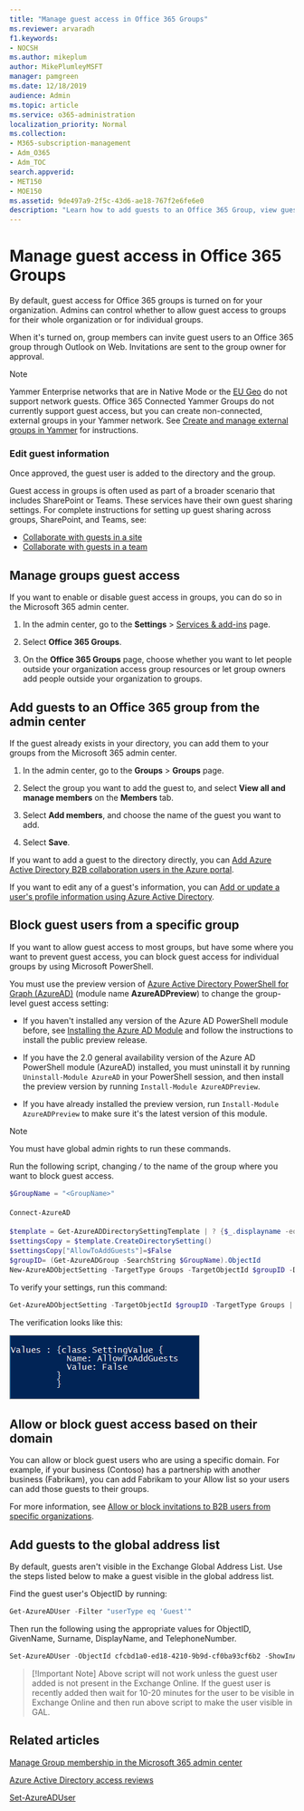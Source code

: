 ```yaml
---
title: "Manage guest access in Office 365 Groups"
ms.reviewer: arvaradh
f1.keywords:
- NOCSH
ms.author: mikeplum
author: MikePlumleyMSFT
manager: pamgreen
ms.date: 12/18/2019
audience: Admin
ms.topic: article
ms.service: o365-administration
localization_priority: Normal
ms.collection: 
- M365-subscription-management 
- Adm_O365
- Adm_TOC
search.appverid:
- MET150
- MOE150
ms.assetid: 9de497a9-2f5c-43d6-ae18-767f2e6fe6e0
description: "Learn how to add guests to an Office 365 Group, view guest users, and use PowerShell to control guest access."
---
```


# Manage guest access in Office 365 Groups

By default, guest access for Office 365 groups is turned on for your organization. Admins can control whether to allow guest access to groups for their whole organization or for individual groups.

When it's turned on, group members can invite guest users to an Office 365 group through Outlook on Web. Invitations are sent to the group owner for approval.

> [!Note]
> Yammer Enterprise networks that are in Native Mode or the [EU Geo](https://go.microsoft.com/fwlink/?linkid=2107357) do not support network guests.
> Office 365 Connected Yammer Groups do not currently support guest access, but you can create non-connected, external groups in your Yammer network. See [Create and manage external groups in Yammer](https://support.office.com/article/9ccd15ce-0efc-4dc1-81bc-4a424ab6f92a.aspx) for instructions.

### Edit guest information

Once approved, the guest user is added to the directory and the group.

Guest access in groups is often used as part of a broader scenario that includes SharePoint or Teams. These services have their own guest sharing settings. For complete instructions for setting up guest sharing across groups, SharePoint, and Teams, see:

- [Collaborate with guests in a site](https://docs.microsoft.com/Office365/Enterprise/collaborate-in-a-site)
- [Collaborate with guests in a team](https://docs.microsoft.com/Office365/Enterprise/collaborate-as-a-team)

## Manage groups guest access

If you want to enable or disable guest access in groups, you can do so in the Microsoft 365 admin center.

1. In the admin center, go to the **Settings** \> <a href="https://go.microsoft.com/fwlink/p/?linkid=2053743" target="_blank">Services & add-ins</a> page.

2. Select **Office 365 Groups**.
  
3. On the **Office 365 Groups** page, choose whether you want to let people outside your organization access group resources or let group owners add people outside your organization to groups.

## Add guests to an Office 365 group from the admin center

If the guest already exists in your directory, you can add them to your groups from the Microsoft 365 admin center.
  
1. In the admin center, go to the **Groups** > **Groups** page.
  
2. Select the group you want to add the guest to, and select **View all and manage members** on the **Members** tab. 
  
4. Select **Add members**, and choose the name of the guest you want to add.
    
5. Select **Save**.

If you want to add a guest to the directory directly, you can [Add Azure Active Directory B2B collaboration users in the Azure portal](https://docs.microsoft.com/azure/active-directory/b2b/add-users-administrator).

If you want to edit any of a guest's information, you can [Add or update a user's profile information using Azure Active Directory](https://docs.microsoft.com/azure/active-directory/fundamentals/active-directory-users-profile-azure-portal).
  
## Block guest users from a specific group

If you want to allow guest access to most groups, but have some where you want to prevent guest access, you can block guest access for individual groups by using Microsoft PowerShell.

You must use the preview version of [Azure Active Directory PowerShell for Graph (AzureAD)](https://docs.microsoft.com/powershell/azure/active-directory/install-adv2) (module name **AzureADPreview**) to change the group-level guest access setting:

- If you haven't installed any version of the Azure AD PowerShell module before, see [Installing the Azure AD Module](https://docs.microsoft.com/powershell/azure/active-directory/install-adv2?view=azureadps-2.0-preview#installing-the-azure-ad-module) and follow the instructions to install the public preview release.

- If you have the 2.0 general availability version of the Azure AD PowerShell module (AzureAD) installed, you must uninstall it by running `Uninstall-Module AzureAD` in your PowerShell session, and then install the preview version by running `Install-Module AzureADPreview`.

- If you have already installed the preview version, run `Install-Module AzureADPreview` to make sure it's the latest version of this module.

> [!NOTE]
> You must have global admin rights to run these commands. 

Run the following script, changing */<GroupName/>* to the name of the group where you want to block guest access.

```PowerShell
$GroupName = "<GroupName>"

Connect-AzureAD

$template = Get-AzureADDirectorySettingTemplate | ? {$_.displayname -eq "group.unified.guest"}
$settingsCopy = $template.CreateDirectorySetting()
$settingsCopy["AllowToAddGuests"]=$False
$groupID= (Get-AzureADGroup -SearchString $GroupName).ObjectId
New-AzureADObjectSetting -TargetType Groups -TargetObjectId $groupID -DirectorySetting $settingsCopy
```

To verify your settings, run this command:

```PowerShell
Get-AzureADObjectSetting -TargetObjectId $groupID -TargetType Groups | fl Values
```

The verification looks like this:
    
![Screenshot of PowerShell window showing that guest group access has been set to false.](../media/09ebfb4f-859f-44c3-a29e-63a59fd6ef87.png)
  
## Allow or block guest access based on their domain

You can allow or block guest users who are using a specific domain. For example, if your business (Contoso) has a partnership with another business (Fabrikam), you can add Fabrikam to your Allow list so your users can add those guests to their groups.

For more information, see [Allow or block invitations to B2B users from specific organizations](https://docs.microsoft.com/azure/active-directory/b2b/allow-deny-list).

## Add guests to the global address list

By default, guests aren't visible in the Exchange Global Address List. Use the steps listed below to make a guest visible in the global address list.

Find the guest user's ObjectID by running:

```PowerShell
Get-AzureADUser -Filter "userType eq 'Guest'"
```

Then run the following using the appropriate values for ObjectID, GivenName, Surname, DisplayName, and TelephoneNumber.

```PowerShell
Set-AzureADUser -ObjectId cfcbd1a0-ed18-4210-9b9d-cf0ba93cf6b2 -ShowInAddressList $true -GivenName 'Megan' -Surname 'Bowen' -DisplayName 'Megan Bowen' -TelephoneNumber '555-555-5555'
```
> [!Important Note]
> Above script will not work unless the guest user added is not present in the Exchange Online.
> If the guest user is recently added then wait for 10-20 minutes for the user to be visible in Exchange Online and then run above script to make the user visible in GAL.

## Related articles

[Manage Group membership in the Microsoft 365 admin center](add-or-remove-members-from-groups.md)
  
[Azure Active Directory access reviews](https://docs.microsoft.com/azure/active-directory/active-directory-azure-ad-controls-perform-access-review)

[Set-AzureADUser](https://docs.microsoft.com/powershell/module/azuread/set-azureaduser)
